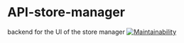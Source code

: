 # API-store-manager
backend for the UI of the store manager
[![Maintainability](https://api.codeclimate.com/v1/badges/f7fce067dcfede20ae2d/maintainability)](https://codeclimate.com/github/masete/API-store-manager/maintainability)
